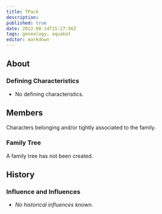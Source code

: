 ```yaml
---
title: TPack
description:
published: true
date: 2012-08-14T15:27:56Z
tags: genealogy, aquabat
editor: markdown
---
```


## About

### Defining Characteristics

- No defining characteristics.

## Members

Characters belonging and/or tightly associated to the family.

### Family Tree

A family tree has not been created.

## History

### Influence and Influences

- *No historical influences known.*
